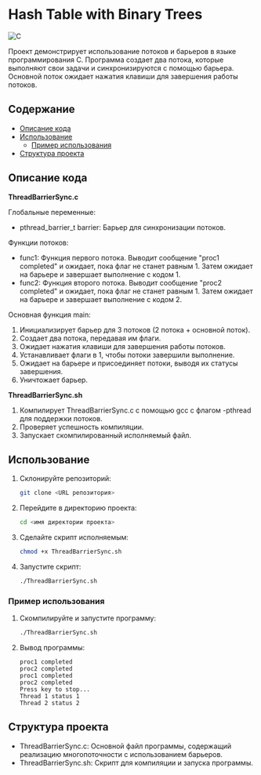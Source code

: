 # Hash Table with Binary Trees
![C](https://img.shields.io/badge/C-blue.svg)

Проект демонстрирует использование потоков и барьеров в языке программирования C. Программа создает два потока, которые выполняют свои задачи и синхронизируются с помощью барьера. Основной поток ожидает нажатия клавиши для завершения работы потоков.

## Содержание

- [Описание кода](#описание-кода)
- [Использование](#использование)
  - [Пример использования](#пример-использования)
- [Структура проекта](#структура-проекта)

## Описание кода

**ThreadBarrierSync.c**

Глобальные переменные:
  - pthread_barrier_t barrier: Барьер для синхронизации потоков.
    
Функции потоков:
  - func1: Функция первого потока. Выводит сообщение "proc1 completed" и ожидает, пока флаг не станет равным 1. Затем ожидает на барьере и завершает выполнение с кодом 1.
  - func2: Функция второго потока. Выводит сообщение "proc2 completed" и ожидает, пока флаг не станет равным 1. Затем ожидает на барьере и завершает выполнение с кодом 2.
  
Основная функция main:
  1) Инициализирует барьер для 3 потоков (2 потока + основной поток).
  2) Создает два потока, передавая им флаги.
  3) Ожидает нажатия клавиши для завершения работы потоков.
  4) Устанавливает флаги в 1, чтобы потоки завершили выполнение.
  5) Ожидает на барьере и присоединяет потоки, выводя их статусы завершения.
  6) Уничтожает барьер.
  
**ThreadBarrierSync.sh**
  1) Компилирует ThreadBarrierSync.c с помощью gcc с флагом -pthread для поддержки потоков.
  2) Проверяет успешность компиляции.
  3) Запускает скомпилированный исполняемый файл.

## Использование

1. Склонируйте репозиторий:
    ```sh
    git clone <URL репозитория>
    ```
2. Перейдите в директорию проекта:
    ```sh
    cd <имя директории проекта>
    ```
3. Сделайте скрипт исполняемым:
    ```sh
    chmod +x ThreadBarrierSync.sh
    ```
4. Запустите скрипт:
    ```sh
    ./ThreadBarrierSync.sh
    ```

### Пример использования

1. Скомпилируйте и запустите программу:
    ```sh
    ./ThreadBarrierSync.sh
    ```
2. Вывод программы:
    ```
    proc1 completed
    proc2 completed
    proc1 completed
    proc2 completed
    Press key to stop...
    Thread 1 status 1
    Thread 2 status 2
    ```

## Структура проекта

- ThreadBarrierSync.c: Основной файл программы, содержащий реализацию многопоточности с использованием барьеров.
- ThreadBarrierSync.sh: Скрипт для компиляции и запуска программы.
